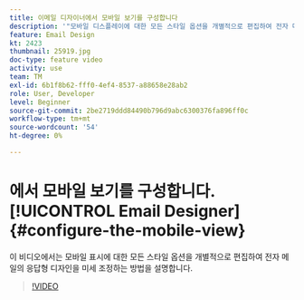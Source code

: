 ```yaml
---
title: 이메일 디자이너에서 모바일 보기를 구성합니다
description: '"모바일 디스플레이에 대한 모든 스타일 옵션을 개별적으로 편집하여 전자 메일의 응답형 디자인을 미세 조정하는 방법을 알아봅니다."'
feature: Email Design
kt: 2423
thumbnail: 25919.jpg
doc-type: feature video
activity: use
team: TM
exl-id: 6b1f8b62-fff0-4ef4-8537-a88658e28ab2
role: User, Developer
level: Beginner
source-git-commit: 2be2719ddd84490b796d9abc6300376fa896ff0c
workflow-type: tm+mt
source-wordcount: '54'
ht-degree: 0%

---
```


# 에서 모바일 보기를 구성합니다. [!UICONTROL Email Designer] {#configure-the-mobile-view}

이 비디오에서는 모바일 표시에 대한 모든 스타일 옵션을 개별적으로 편집하여 전자 메일의 응답형 디자인을 미세 조정하는 방법을 설명합니다.

>[!VIDEO](https://video.tv.adobe.com/v/25919?quality=12)
